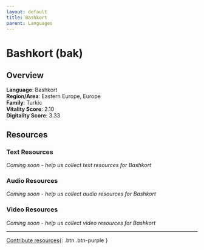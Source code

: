 ```yaml
---
layout: default
title: Bashkort
parent: Languages
---
```


# Bashkort (bak)

## Overview

**Language**: Bashkort  
**Region/Area**: Eastern Europe, Europe  
**Family**: Turkic  
**Vitality Score**: 2.10  
**Digitality Score**: 3.33  

## Resources

### Text Resources
*Coming soon - help us collect text resources for Bashkort*

### Audio Resources
*Coming soon - help us collect audio resources for Bashkort*

### Video Resources
*Coming soon - help us collect video resources for Bashkort*

---

[Contribute resources](https://fairtrain.github.io/){: .btn .btn-purple }
